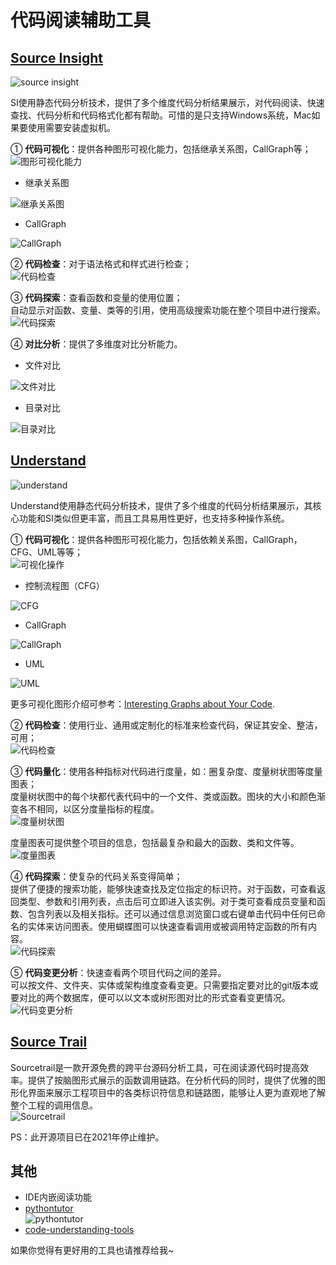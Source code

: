 # 代码阅读辅助工具
## [Source Insight](https://www.sourceinsight.com/)
![source insight](../imgs/read-tools/image.png)

SI使用静态代码分析技术，提供了多个维度代码分析结果展示，对代码阅读、快速查找、代码分析和代码格式化都有帮助。可惜的是只支持Windows系统，Mac如果要使用需要安装虚拟机。

① **代码可视化**：提供各种图形可视化能力，包括继承关系图，CallGraph等；    
![图形可视化能力](../imgs/read-tools/image-1.png)
- 继承关系图

![继承关系图](../imgs/read-tools/image-2.png)

- CallGraph

![CallGraph](../imgs/read-tools/image-3.png)

② **代码检查**：对于语法格式和样式进行检查；    
![代码检查](../imgs/read-tools/image-4.png)

③ **代码探索**：查看函数和变量的使用位置；   
自动显示对函数、变量、类等的引用，使用高级搜索功能在整个项目中进行搜索。    
![代码探索](../imgs/read-tools/image-5.png)

④ **对比分析**：提供了多维度对比分析能力。
- 文件对比

![文件对比](../imgs/read-tools/image-6.png)

- 目录对比

![目录对比](../imgs/read-tools/image-7.png)

## [Understand](https://scitools.com/)
![understand](../imgs/read-tools/image-8.png)

Understand使用静态代码分析技术，提供了多个维度的代码分析结果展示，其核心功能和SI类似但更丰富，而且工具易用性更好，也支持多种操作系统。

① **代码可视化**：提供各种图形可视化能力，包括依赖关系图，CallGraph，CFG、UML等等；    
![可视化操作](../imgs/read-tools/image-9.png)

- 控制流程图（CFG）

![CFG](../imgs/read-tools/image-10.png)

- CallGraph

![CallGraph](../imgs/read-tools/image-11.png)

- UML

![UML](../imgs/read-tools/image-12.png)

更多可视化图形介绍可参考：[Interesting Graphs about Your Code](https://blog.scitools.com/graphlist/).

② **代码检查**：使用行业、通用或定制化的标准来检查代码，保证其安全、整洁，可用；    
![代码检查](../imgs/read-tools/image-13.png)

③ **代码量化**：使用各种指标对代码进行度量，如：圈复杂度、度量树状图等度量图表；    
度量树状图中的每个块都代表代码中的一个文件、类或函数。图块的大小和颜色渐变各不相同，以区分度量指标的程度。    
![度量树状图](../imgs/read-tools/image-14.png)

度量图表可提供整个项目的信息，包括最复杂和最大的函数、类和文件等。    
![度量图表](../imgs/read-tools/image-15.png)

④ **代码探索**：使复杂的代码关系变得简单；    
提供了便捷的搜索功能，能够快速查找及定位指定的标识符。对于函数，可查看返回类型、参数和引用列表，点击后可立即进入该实例。对于类可查看成员变量和函数、包含列表以及相关指标。还可以通过信息浏览窗口或右键单击代码中任何已命名的实体来访问图表。使用蝴蝶图可以快速查看调用或被调用特定函数的所有内容。    
![代码探索](../imgs/read-tools/image-16.png)

⑤ **代码变更分析**：快速查看两个项目代码之间的差异。    
可以按文件、文件夹、实体或架构维度查看变更。只需要指定要对比的git版本或要对比的两个数据库，便可以以文本或树形图对比的形式查看变更情况。    
![代码变更分析](../imgs/read-tools/image-17.png)

## [Source Trail](https://github.com/CoatiSoftware/Sourcetrail)
Sourcetrail是一款开源免费的跨平台源码分析工具，可在阅读源代码时提高效率。提供了按脑图形式展示的函数调用链路。在分析代码的同时，提供了优雅的图形化界面来展示工程项目中的各类标识符信息和链路图，能够让人更为直观地了解整个工程的调用信息。    
![Sourcetrail](../imgs/read-tools/image-18.png)

PS：此开源项目已在2021年停止维护。

## 其他
- IDE内嵌阅读功能
- [pythontutor](https://pythontutor.com/)    
![pythontutor](../imgs/read-tools/image-19.png)
- [code-understanding-tools](https://github.com/cipher387/code-understanding-tools)

如果你觉得有更好用的工具也请推荐给我~